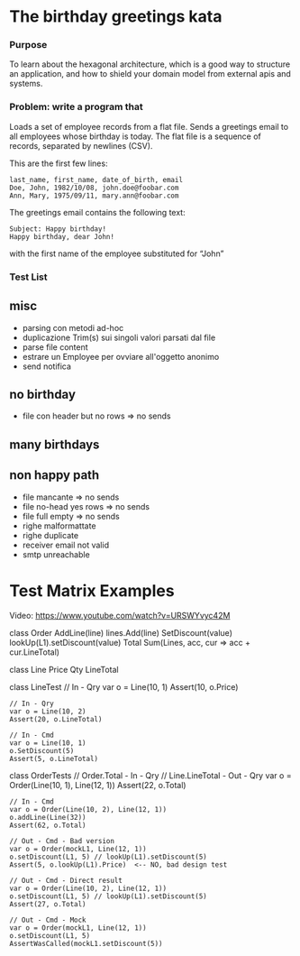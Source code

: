 # The birthday greetings kata

### Purpose
To learn about the hexagonal architecture, which is a good way to structure an application, and how to shield your domain model from external apis and systems.

### Problem: write a program that
Loads a set of employee records from a flat file.
Sends a greetings email to all employees whose birthday is today.
The flat file is a sequence of records, separated by newlines (CSV).

This are the first few lines:
    
    last_name, first_name, date_of_birth, email
    Doe, John, 1982/10/08, john.doe@foobar.com
    Ann, Mary, 1975/09/11, mary.ann@foobar.com
    
The greetings email contains the following text:
    
    Subject: Happy birthday!
    Happy birthday, dear John!
    
with the first name of the employee substituted for “John”

### Test List

## misc
- parsing con metodi ad-hoc
- duplicazione Trim(s) sui singoli valori parsati dal file
- parse file content
- estrare un Employee per ovviare all'oggetto anonimo
- send notifica

## no birthday
- file con header but no rows => no sends

## many birthdays

## non happy path
- file mancante => no sends
- file no-head yes rows => no sends
- file full empty => no sends
- righe malformattate
- righe duplicate
- receiver email not valid
- smtp unreachable




# Test Matrix Examples
Video: https://www.youtube.com/watch?v=URSWYvyc42M

class Order
    AddLine(line)
        lines.Add(line)
    SetDiscount(value)
        lookUp(L1).setDiscount(value) 
    Total
        Sum(Lines, acc, cur => acc + cur.LineTotal)

class Line
    Price
    Qty
    LineTotal


class LineTest
    // In - Qry
    var o = Line(10, 1)
    Assert(10, o.Price)

    // In - Qry
    var o = Line(10, 2)
    Assert(20, o.LineTotal)

    // In - Cmd
    var o = Line(10, 1)
    o.SetDiscount(5)
    Assert(5, o.LineTotal)
    
 class OrderTests
    // Order.Total - In - Qry
    // Line.LineTotal - Out - Qry
    var o = Order(Line(10, 1), Line(12, 1))
    Assert(22, o.Total)

    // In - Cmd
    var o = Order(Line(10, 2), Line(12, 1))
    o.addLine(Line(32))
    Assert(62, o.Total)

    // Out - Cmd - Bad version
    var o = Order(mockL1, Line(12, 1))
    o.setDiscount(L1, 5) // lookUp(L1).setDiscount(5)
    Assert(5, o.lookUp(L1).Price)  <-- NO, bad design test
    
    // Out - Cmd - Direct result
    var o = Order(Line(10, 2), Line(12, 1))
    o.setDiscount(L1, 5) // lookUp(L1).setDiscount(5)
    Assert(27, o.Total)
    
    // Out - Cmd - Mock
    var o = Order(mockL1, Line(12, 1))
    o.setDiscount(L1, 5)
    AssertWasCalled(mockL1.setDiscount(5))
